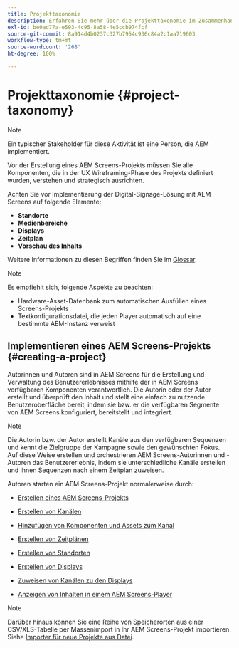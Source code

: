```yaml
---
title: Projekttaxonomie
description: Erfahren Sie mehr über die Projekttaxonomie im Zusammenhang mit AEM Screens.
exl-id: be0ad77a-e593-4c95-8a58-4e5ccb974fcf
source-git-commit: 8a914d4b0237c327b7954c936c84a2c1aa719603
workflow-type: tm+mt
source-wordcount: '268'
ht-degree: 100%

---
```


# Projekttaxonomie {#project-taxonomy}

>[!NOTE]
>
>Ein typischer Stakeholder für diese Aktivität ist eine Person, die AEM implementiert.

Vor der Erstellung eines AEM Screens-Projekts müssen Sie alle Komponenten, die in der UX Wireframing-Phase des Projekts definiert wurden, verstehen und strategisch ausrichten.

Achten Sie vor Implementierung der Digital-Signage-Lösung mit AEM Screens auf folgende Elemente:

* **Standorte**
* **Medienbereiche**
* **Displays**
* **Zeitplan**
* **Vorschau des Inhalts**

Weitere Informationen zu diesen Begriffen finden Sie im [Glossar](https://experienceleague.adobe.com/de/docs/experience-manager-screens/user-guide/overview/screens-glossary).

>[!NOTE]
>
>Es empfiehlt sich, folgende Aspekte zu beachten:
>
>* Hardware-Asset-Datenbank zum automatischen Ausfüllen eines Screens-Projekts
>* Textkonfigurationsdatei, die jeden Player automatisch auf eine bestimmte AEM-Instanz verweist

## Implementieren eines AEM Screens-Projekts {#creating-a-project}

Autorinnen und Autoren sind in AEM Screens für die Erstellung und Verwaltung des Benutzererlebnisses mithilfe der in AEM Screens verfügbaren Komponenten verantwortlich. Die Autorin oder der Autor erstellt und überprüft den Inhalt und stellt eine einfach zu nutzende Benutzeroberfläche bereit, indem sie bzw. er die verfügbaren Segmente von AEM Screens konfiguriert, bereitstellt und integriert.

>[!NOTE]
>
>Die Autorin bzw. der Autor erstellt Kanäle aus den verfügbaren Sequenzen und kennt die Zielgruppe der Kampagne sowie den gewünschten Fokus. Auf diese Weise erstellen und orchestrieren AEM Screens-Autorinnen und -Autoren das Benutzererlebnis, indem sie unterschiedliche Kanäle erstellen und ihnen Sequenzen nach einem Zeitplan zuweisen.

Autoren starten ein AEM Screens-Projekt normalerweise durch:

* [Erstellen eines AEM Screens-Projekts](https://experienceleague.adobe.com/de/docs/experience-manager-screens/user-guide/authoring/setting-up-projects/creating-a-screens-project)
* [Erstellen von Kanälen](https://experienceleague.adobe.com/de/docs/experience-manager-screens/user-guide/authoring/setting-up-projects/managing-channels)
* [Hinzufügen von Komponenten und Assets zum Kanal](https://experienceleague.adobe.com/de/docs/experience-manager-screens/user-guide/authoring/product-features/adding-components-to-a-channel)
* [Erstellen von Zeitplänen](https://experienceleague.adobe.com/de/docs/experience-manager-screens/user-guide/authoring/setting-up-projects/managing-schedules)
* [Erstellen von Standorten](https://experienceleague.adobe.com/de/docs/experience-manager-screens/user-guide/authoring/setting-up-projects/managing-locations)
* [Erstellen von Displays](https://experienceleague.adobe.com/de/docs/experience-manager-screens/user-guide/authoring/setting-up-projects/managing-displays)
* [Zuweisen von Kanälen zu den Displays](https://experienceleague.adobe.com/de/docs/experience-manager-screens/user-guide/authoring/setting-up-projects/assigning-channels/channel-assignment)

* [Anzeigen von Inhalten in einem AEM Screens-Player](https://experienceleague.adobe.com/de/docs/experience-manager-screens/user-guide/administering/working-with-screens-player)

>[!NOTE]
>Darüber hinaus können Sie eine Reihe von Speicherorten aus einer CSV/XLS-Tabelle per Massenimport in Ihr AEM Screens-Projekt importieren. Siehe [Importer für neue Projekte aus Datei](https://experienceleague.adobe.com/de/docs/experience-manager-screens/user-guide/administering/project-importer).
